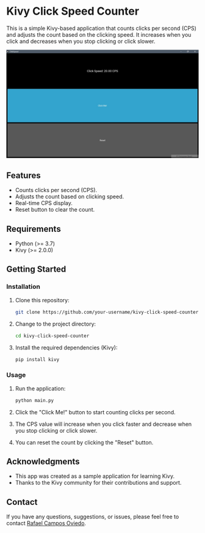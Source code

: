 # Kivy Click Speed Counter

This is a simple Kivy-based application that counts clicks per second (CPS) and adjusts the count based on the clicking speed. It increases when you click and decreases when you stop clicking or click slower.

![App Screenshot](screenshot.jpeg)

## Features

- Counts clicks per second (CPS).
- Adjusts the count based on clicking speed.
- Real-time CPS display.
- Reset button to clear the count.

## Requirements

- Python (>= 3.7)
- Kivy (>= 2.0.0)

## Getting Started

### Installation

1. Clone this repository:

   ```bash
   git clone https://github.com/your-username/kivy-click-speed-counter.git
   ```

2. Change to the project directory:

   ```bash
   cd kivy-click-speed-counter
   ```

3. Install the required dependencies (Kivy):

   ```bash
   pip install kivy
   ```

### Usage

1. Run the application:

   ```bash
   python main.py
   ```

2. Click the "Click Me!" button to start counting clicks per second.
3. The CPS value will increase when you click faster and decrease when you stop clicking or click slower.
4. You can reset the count by clicking the "Reset" button.


## Acknowledgments

- This app was created as a sample application for learning Kivy.
- Thanks to the Kivy community for their contributions and support.

## Contact

If you have any questions, suggestions, or issues, please feel free to contact [Rafael Campos Oviedo](mailto:oviedo.campos2006@gmail.com).
